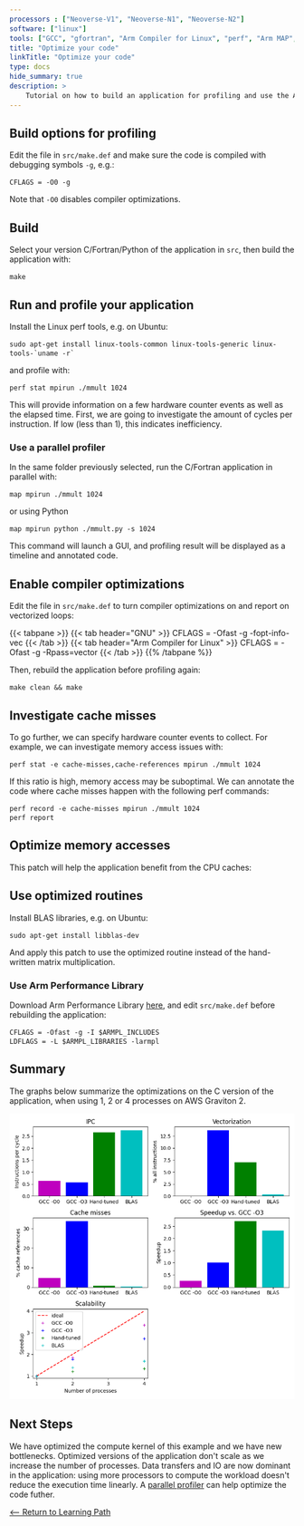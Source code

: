 ```yaml
---
processors : ["Neoverse-V1", "Neoverse-N1", "Neoverse-N2"]
software: ["linux"]
tools: ["GCC", "gfortran", "Arm Compiler for Linux", "perf", "Arm MAP", "Arm Performance Libraries"]
title: "Optimize your code"
linkTitle: "Optimize your code"
type: docs
hide_summary: true
description: >
    Tutorial on how to build an application for profiling and use the Arm MAP profiler
---
```


## Build options for profiling

Edit the file in `src/make.def` and make sure the code is compiled with debugging symbols `-g`, e.g.:

```console
CFLAGS = -O0 -g
```

Note that `-O0` disables compiler optimizations.

## Build

Select your version C/Fortran/Python of the application in `src`, then build the application with:

```console
make
```

## Run and profile your application

Install the Linux perf tools, e.g. on Ubuntu:

```console
sudo apt-get install linux-tools-common linux-tools-generic linux-tools-`uname -r`
```

and profile with:

```console
perf stat mpirun ./mmult 1024
```

This will provide information on a few hardware counter events as well as the elapsed time. First, we are going to investigate the amount of cycles per instruction. If low (less than 1), this indicates inefficiency.

### Use a parallel profiler

In the same folder previously selected, run the C/Fortran application in parallel with:

```console
map mpirun ./mmult 1024
```

or using Python

```console
map mpirun python ./mmult.py -s 1024
```

This command will launch a GUI, and profiling result will be displayed as a timeline and annotated code.

## Enable compiler optimizations

Edit the file in `src/make.def` to turn compiler optimizations on and report on vectorized loops: 

{{< tabpane >}}
  {{< tab header="GNU" >}}
  CFLAGS = -Ofast -g -fopt-info-vec
  {{< /tab >}}
  {{< tab header="Arm Compiler for Linux" >}}
  CFLAGS = -Ofast -g -Rpass=vector
  {{< /tab >}}
{{% /tabpane %}}


Then, rebuild the application before profiling again:

```console
make clean && make
```

## Investigate cache misses

To go further, we can specify hardware counter events to collect. For example, we can investigate memory access issues with:

```console
perf stat -e cache-misses,cache-references mpirun ./mmult 1024
```

If this ratio is high, memory access may be suboptimal. We can annotate the code where cache misses happen with the following perf commands:

```console
perf record -e cache-misses mpirun ./mmult 1024
perf report
```

## Optimize memory accesses

This patch will help the application benefit from the CPU caches:

<script src="https://gist.github.com/armflorentlebeau/6d630e1e2ef44a6fa024c29ec8ecb00e.js"></script>

## Use optimized routines

Install BLAS libraries, e.g. on Ubuntu:

```console
sudo apt-get install libblas-dev
```

And apply this patch to use the optimized routine instead of the hand-written matrix multiplication.

<script src="https://gist.github.com/armflorentlebeau/3513eddcb67baaca8b930182c09fb88e.js"></script>

### Use Arm Performance Library

Download Arm Performance Library [here](https://developer.arm.com/downloads/-/arm-performance-libraries), and edit `src/make.def` before rebuilding the application:

```console
CFLAGS = -Ofast -g -I $ARMPL_INCLUDES
LDFLAGS = -L $ARMPL_LIBRARIES -larmpl
```

## Summary

The graphs below summarize the optimizations on the C version of the application, when using 1, 2 or 4 processes on AWS Graviton 2.

![Graph](https://raw.githubusercontent.com/armflorentlebeau/arm_hpc_tools_trial/master/.github/data/graph.png)

## Next Steps

We have optimized the compute kernel of this example and we have new bottlenecks. Optimized versions of the application don't scale as we increase the number of processes. Data transfers and IO are now dominant in the application: using more processors to compute the workload doesn't reduce the execution time linearly. A [parallel profiler](https://youtu.be/zIITp7ZqZXI) can help optimize the code futher.

[<-- Return to Learning Path](/hpc/get_started_mpi/#sections)
